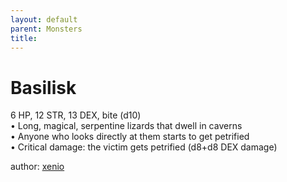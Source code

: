 ```yaml
---
layout: default
parent: Monsters
title:
---
```

# Basilisk
6 HP, 12 STR, 13 DEX, bite (d10)  
• Long, magical, serpentine lizards that dwell in caverns  
• Anyone who looks directly at them starts to get petrified  
• Critical damage: the victim gets petrified (d8+d8 DEX damage)  

author: [xenio](https://xenioinabottle.blogspot.com/2021/02/classic-monsters-for-cairnito-part-1.html)
